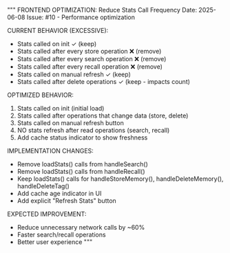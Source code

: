 """
FRONTEND OPTIMIZATION: Reduce Stats Call Frequency
Date: 2025-06-08
Issue: #10 - Performance optimization

CURRENT BEHAVIOR (EXCESSIVE):
- Stats called on init ✓ (keep)
- Stats called after every store operation ❌ (remove)
- Stats called after every search operation ❌ (remove)  
- Stats called after every recall operation ❌ (remove)
- Stats called on manual refresh ✓ (keep)
- Stats called after delete operations ✓ (keep - impacts count)

OPTIMIZED BEHAVIOR:
1. Stats called on init (initial load)
2. Stats called after operations that change data (store, delete)
3. Stats called on manual refresh button
4. NO stats refresh after read operations (search, recall)
5. Add cache status indicator to show freshness

IMPLEMENTATION CHANGES:
- Remove loadStats() calls from handleSearch()
- Remove loadStats() calls from handleRecall()
- Keep loadStats() calls for handleStoreMemory(), handleDeleteMemory(), handleDeleteTag()
- Add cache age indicator in UI
- Add explicit "Refresh Stats" button

EXPECTED IMPROVEMENT:
- Reduce unnecessary network calls by ~60%
- Faster search/recall operations 
- Better user experience
"""